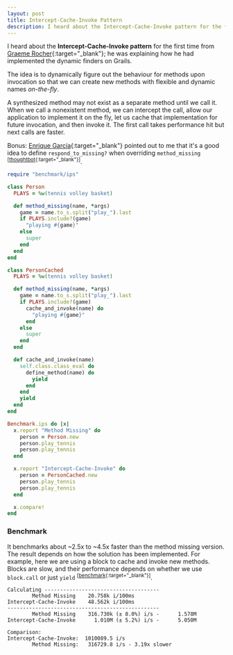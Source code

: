 ```yaml
---
layout: post
title: Intercept-Cache-Invoke Pattern
description: I heard about the Intercept-Cache-Invoke pattern for the first time from Graeme Rocher implementing the dynamic finders on Grails.
---
```


I heard about the **Intercept-Cache-Invoke pattern** for the first time from
[Graeme Rocher][4]{:target="_blank"}; he was explaining how he had implemented the dynamic finders on Grails.

The idea is to dynamically figure out the behaviour for methods upon invocation
so that we can create new methods with flexible and dynamic names *on-the-fly*.

A synthesized method may not exist as a separate method until we call it. When
we call a nonexistent method, we can intercept the call, allow our
application to implement it on the fly, let us cache that implementation for
future invocation, and then invoke it. The first call takes performance hit but
next calls are faster.

Bonus: [Enrique García][2]{:target="_blank"} pointed out to me that it's a good idea to
define `respond_to_missing?` when overriding `method_missing` <sup>[[thoughtbot][3]{:target="_blank"}]</sup>.

```ruby
require "benchmark/ips"

class Person
  PLAYS = %w(tennis volley basket)

  def method_missing(name, *args)
    game = name.to_s.split("play_").last
    if PLAYS.include?(game)
      "playing #{game}"
    else
      super
    end
  end
end

class PersonCached
  PLAYS = %w(tennis volley basket)

  def method_missing(name, *args)
    game = name.to_s.split("play_").last
    if PLAYS.include?(game)
      cache_and_invoke(name) do
        "playing #{game}"
      end
    else
      super
    end
  end

  def cache_and_invoke(name)
    self.class.class_eval do
      define_method(name) do
        yield
      end
    end
    yield
  end
end

Benchmark.ips do |x|
  x.report "Method Missing" do
    person = Person.new
    person.play_tennis
    person.play_tennis
  end

  x.report "Intercept-Cache-Invoke" do
    person = PersonCached.new
    person.play_tennis
    person.play_tennis
  end

  x.compare!
end
```


### Benchmark

It benchmarks about ~2.5x to ~4.5x faster than the method missing version. The
result depends on how the solution has been implemented. For example, here
we are using a block to cache and invoke new methods. Blocks are slow, and their
performance depends on whether we use `block.call` or just `yield`
<sup>[[benchmark][1]{:target="_blank"}]</sup>.

    Calculating -------------------------------------
            Method Missing    20.758k i/100ms
    Intercept-Cache-Invoke    48.562k i/100ms
    -------------------------------------------------
            Method Missing    316.730k (± 8.0%) i/s -      1.578M
    Intercept-Cache-Invoke      1.010M (± 5.2%) i/s -      5.050M

    Comparison:
    Intercept-Cache-Invoke:  1010089.5 i/s
            Method Missing:   316729.8 i/s - 3.19x slower


[1]: https://github.com/JuanitoFatas/fast-ruby#proccall-and-block-arguments-vs-yieldcode
[2]: https://twitter.com/otikik
[3]: https://robots.thoughtbot.com/always-define-respond-to-missing-when-overriding
[4]: https://twitter.com/graemerocher
